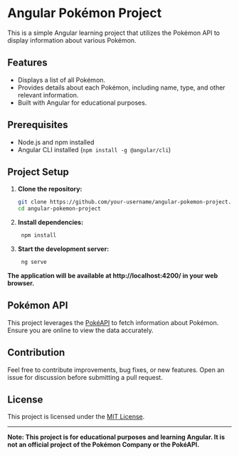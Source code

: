 # Angular Pokémon Project

This is a simple Angular learning project that utilizes the Pokémon API to display information about various Pokémon.

## Features

- Displays a list of all Pokémon.
- Provides details about each Pokémon, including name, type, and other relevant information.
- Built with Angular for educational purposes.

## Prerequisites

- Node.js and npm installed
- Angular CLI installed (`npm install -g @angular/cli`)

## Project Setup

1. **Clone the repository:**

   ```bash
   git clone https://github.com/your-username/angular-pokemon-project.git
   cd angular-pokemon-project
1. **Install dependencies:**

   ```bash
    npm install
1. **Start the development server:**

   ```bash
    ng serve
 **The application will be available at http://localhost:4200/ in your web browser.**


## Pokémon API

This project leverages the [PokéAPI](https://pokeapi.co/) to fetch information about Pokémon. Ensure you are online to view the data accurately.


## Contribution

Feel free to contribute improvements, bug fixes, or new features. Open an issue for discussion before submitting a pull request.

## License

This project is licensed under the [MIT License](LICENSE).

---

**Note: This project is for educational purposes and learning Angular. It is not an official project of the Pokémon Company or the PokéAPI.**
